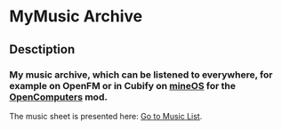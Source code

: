 # MyMusic Archive

## Desctiption
### My music archive, which can be listened to everywhere, for example on OpenFM or in Cubify on [mineOS](https://github.com/vberezinbadger/mineos) for the [OpenComputers](https://github.com/MightyPirates/OpenComputers) mod.

The music sheet is presented here: [Go to Music List](https://github.com/vberezinbadger/mymusic-archive/blob/main/music/music.md).
